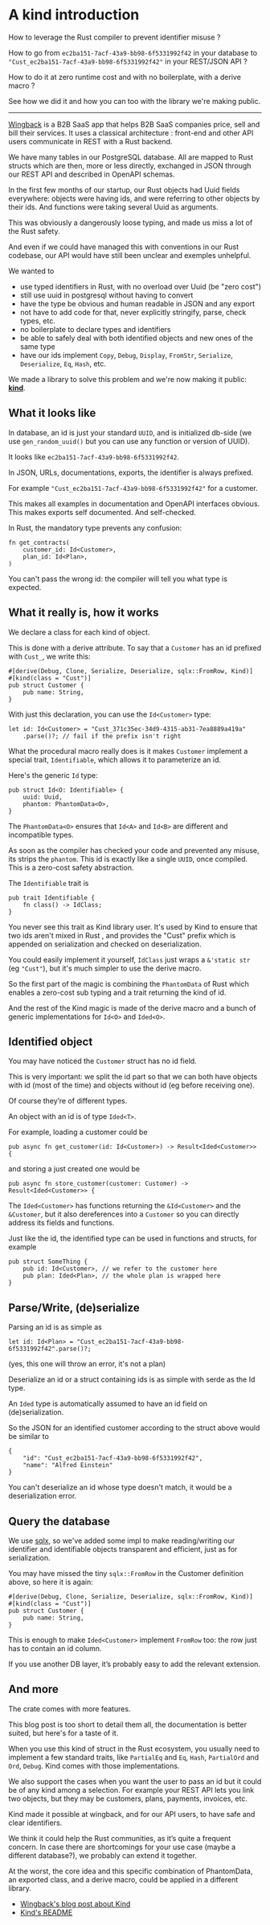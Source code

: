 
# A kind introduction

How to leverage the Rust compiler to prevent identifier misuse ?

How to go from `ec2ba151-7acf-43a9-bb98-6f5331992f42` in your database to `"Cust_ec2ba151-7acf-43a9-bb98-6f5331992f42"` in your REST/JSON API ?

How to do it at zero runtime cost and with no boilerplate, with a derive macro ?

See how we did it and how you can too with the library we're making public.

---------------------

[Wingback](https://wingback.com) is a B2B SaaS app that helps B2B SaaS companies price, sell and bill their services. It uses a classical architecture : front-end and other API users communicate in REST with a Rust backend.

We have many tables in our PostgreSQL database. All are mapped to Rust structs which are then, more or less directly, exchanged in JSON through our REST API and described in OpenAPI schemas.

In the first few months of our startup, our Rust objects had Uuid fields everywhere: objects were having ids, and were referring to other objects by their ids. And functions were taking several Uuid as arguments.

This was obviously a dangerously loose typing, and made us miss a lot of the Rust safety.

And even if we could have managed this with conventions in our Rust codebase, our API would have still been unclear and exemples unhelpful.

We wanted to

* use typed identifiers in Rust, with no overload over Uuid (be "zero cost")
* still use uuid in postgresql without having to convert
* have the type be obvious and human readable in JSON and any export
* not have to add code for that, never explicitly stringify, parse, check types, etc.
* no boilerplate to declare types and identifiers
* be able to safely deal with both identified objects and new ones of the same type
* have our ids implement `Copy`, `Debug`, `Display`, `FromStr`, `Serialize`, `Deserialize`, `Eq`, `Hash`, etc.

We made a library to solve this problem and we're now making it public: **[kind](https://github.com/wingbackapp/kind/)**.


## What it looks like

In database, an id is just your standard `UUID`, and is initialized db-side (we use `gen_random_uuid()` but you can use any function or version of UUID).

It looks like `ec2ba151-7acf-43a9-bb98-6f5331992f42`.

In JSON, URLs, documentations, exports, the identifier is always prefixed.

For example `"Cust_ec2ba151-7acf-43a9-bb98-6f5331992f42"` for a customer.

This makes all examples in documentation and OpenAPI interfaces obvious. This makes exports self documented. And self-checked.

In Rust, the mandatory type prevents any confusion:

```
fn get_contracts(
    customer_id: Id<Customer>,
    plan_id: Id<Plan>,
)
```

You can't pass the wrong id: the compiler will tell you what type is expected.

## What it really is, how it works

We declare a class for each kind of object.

This is done with a derive attribute. To say that a `Customer` has an id prefixed with `Cust_`, we write this:

```
#[derive(Debug, Clone, Serialize, Deserialize, sqlx::FromRow, Kind)]
#[kind(class = "Cust")]
pub struct Customer {
    pub name: String,
}
```

With just this declaration, you can use the `Id<Customer>` type:

```
let id: Id<Customer> = "Cust_371c35ec-34d9-4315-ab31-7ea8889a419a"
    .parse()?; // fail if the prefix isn't right
```


What the procedural macro really does is it makes `Customer` implement a special trait, `Identifiable`, which allows it to parameterize an id.

Here's the generic `Id` type:

```
pub struct Id<O: Identifiable> {
    uuid: Uuid,
    phantom: PhantomData<O>,
}
```

The `PhantomData<O>` ensures that `Id<A>` and `Id<B>` are different and incompatible types.

As soon as the compiler has checked your code and prevented any misuse, its strips the `phantom`.
This id is exactly like a single `UUID`, once compiled. This is a zero-cost safety abstraction.

The `Identifiable` trait is

```
pub trait Identifiable {
    fn class() -> IdClass;
}
```

You never see this trait as Kind library user. It's used by Kind to ensure that two ids aren't mixed in Rust , and provides the "Cust" prefix which is appended on serialization and checked on deserialization.

You could easily implement it yourself, `IdClass` just wraps a `&'static str` (eg `"Cust"`), but it's much simpler to use the derive macro.

So the first part of the magic is combining the `PhantomData` of Rust which enables a zero-cost sub typing and a trait returning the kind of id.

And the rest of the Kind magic is made of the derive macro and a bunch of generic implementations for `Id<O>` and `Ided<O>`.

## Identified object

You may have noticed the `Customer` struct has no id field.

This is very important: we split the id part so that we can both have objects with id (most of the time) and objects without id (eg before receiving one).

Of course they’re of different types.

An object with an id is of type `Ided<T>`.

For example, loading a customer could be

```
pub async fn get_customer(id: Id<Customer>) -> Result<Ided<Customer>> {
```

and storing a just created one would be

```
pub async fn store_customer(customer: Customer) -> Result<Ided<Customer>> {
```

The `Ided<Customer>` has functions returning the `&Id<Customer>` and the `&Customer`, but it also dereferences into a `Customer` so you can directly address its fields and functions.

Just like the id, the identified type can be used in functions and structs, for example

```
pub struct SomeThing {
    pub id: Id<Customer>, // we refer to the customer here
    pub plan: Ided<Plan>, // the whole plan is wrapped here
}
```

## Parse/Write, (de)serialize

Parsing an id is as simple as

```
let id: Id<Plan> = "Cust_ec2ba151-7acf-43a9-bb98-6f5331992f42".parse()?;
```

(yes, this one will throw an error, it's not a plan)

Deserialize an id or a struct containing ids is as simple with serde as the Id type.

An `Ided` type is automatically assumed to have an id field on (de)serialization.

So the JSON for an identified customer according to the struct above would be similar to

```
{
    "id": "Cust_ec2ba151-7acf-43a9-bb98-6f5331992f42",
    "name": "Alfred Einstein"
}
```

You can't deserialize an id whose type doesn't match, it would be a deserialization error.

## Query the database


We use [sqlx](https://github.com/launchbadge/sqlx), so we've added some impl to make reading/writing our identifier and identifiable objects transparent and efficient, just as for serialization.

You may have missed the tiny `sqlx::FromRow` in the Customer definition above, so here it is again:

```
#[derive(Debug, Clone, Serialize, Deserialize, sqlx::FromRow, Kind)]
#[kind(class = "Cust")]
pub struct Customer {
    pub name: String,
}
```

This is enough to make `Ided<Customer>` implement `FromRow` too: the row just has to contain an id column.

If you use another DB layer, it’s probably easy to add the relevant extension.

## And more

The crate comes with more features.

This blog post is too short to detail them all, the documentation is better suited, but here's for a taste of it.

When you use this kind of struct in the Rust ecosystem, you usually need to implement a few standard traits, like `PartialEq` and `Eq`, `Hash`, `PartialOrd` and `Ord`, `Debug`. Kind comes with those implementations.

We also support the cases when you want the user to pass an id but it could be of any kind among a selection. For example your REST API lets you link two objects, but they may be customers, plans, payments, invoices, etc.

Kind made it possible at wingback, and for our API users, to have safe and clear identifiers.

We think it could help the Rust communities, as it’s quite a frequent concern. In case there are shortcomings for your use case (maybe a different database?), we probably can extend it together.

At the worst, the core idea and this specific combination of PhantomData, an exported class, and a derive macro, could be applied in a different library.

* [Wingback's blog post about Kind](https://www.wingback.com/blog/kind-library-that-provides-zero-cost-type-safe-identifiers)
* [Kind's README](https://github.com/wingbackapp/kind)
